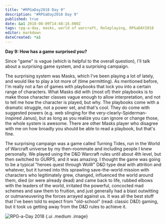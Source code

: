 ```yaml
---
title: "#RPGaDay2018 Day 9"
description: "#RPGaDay2018 Day 9"
published: true
date: &a1 2018-08-09T14:48:16.000Z
tags: rpg-a-day, masks, world of warcraft, Roleplaying, RPGaDAY2018
editor: markdown
dateCreated: *a1
---
```


**Day 9: How has a game surprised you?**

Since "game" is vague (which is helpful to the overall question), I'll talk about a surprising game system, and a surprising campaign.

<!-- more -->

The surprising system was Masks, which I've been playing a lot of lately, and would like to play a lot more of (time permitting). As mentioned before, I'm really not a fan of games with playbooks that lock you into a certain range of characters. What Masks did with (most of) their playbooks is to make those character classes vague enough to allow interpretation, and not to tell me how the character is played, but why. The playbooks come with a dramatic struggle, not a power set, and that's cool. They do come with suggested powers (e.g. web slinging for the very-clearly-Spiderman-inspired Janus), but as long as you realize you can ignore or change those, the whole system is awesome. There are other Masks player who disagree with me on how broadly you should be able to read a playbook, but that's fine.

The surprising campaign was a game called Turning Tides, run in the World of Warcraft universe by my then-roommate and including people I knew personally. We played using the D&D Warcraft rules until about 4th level, but then switched to GURPS, and it was amazing. I thought the game was going to be a typical "heroes quest through WoW" D&D type deal with attrition and whatever, but it turned into this sprawling save-the-world mission with characters who legitimately grew, changed, influenced the world around them, died (or were already dead) and came back to life, rubbed elbows with the leaders of the world, irritated the powerful, concocted mad schemes and saw them to fruition, and just generally had a blast outwitting or outmaneuvering the forces arrayed against us. It was all the best stuff that I've been told to expect from "old-school" (read: classic D&D) gaming, but it took us getting away from the D&D rules to achieve it.

![RPG-a-Day 2018](/assets/rpg/RPG-a-Day%202018.jpg) {.ui .medium .image}